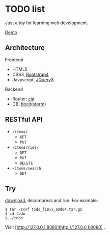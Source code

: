 # TODO list

Just a toy for learning web development.

[Demo](http://app.shenwei.me:8080)

## Architecture

Frontend

- HTML5
- CSS3, [Bootstrap4](https://getbootstrap.com/docs/4.1/)
- Javascript, [JQuery3](https://api.jquery.com/)

Backend

- Router: [chi](https://github.com/go-chi/chi)
- DB: [bbolt](https://github.com/etcd-io/bbolt)([storm](https://github.com/asdine/storm))

## RESTful API

- `/items/`
    - `GET`
    - `PUT`
- `/items/{id}/`
    - `GET`
    - `PUT`
    - `DELETE`
- `/items/search`
    - `GET`

## Try

[download](https://github.com/shenwei356/todo/releases), decompress and run. For example:

    $ tar -zxvf todo_linux_amd64.tar.gz
    $ cd todo
    $ ./todo

Visit [http://127.0.0.1:8080](http://127.0.0.1:8080) .
